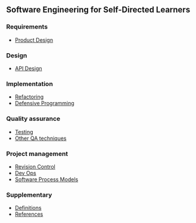<link rel="stylesheet" href="{{baseUrl}}/css/textbook.css">

<div class="website-content">

## Software Engineering for Self-Directed Learners

<include src="introduction/topic.md" />

### Requirements

<include src="requirements/topicToc.md" />

<include src="requirements/userStories/topicToc.md" />

* [Product Design]()

### Design

<include src="design/topicToc.md" />

<include src="designPrinciples/topicToc.md" />

<include src="oop/topicToc.md" />

<include src="architecture/topicToc.md" />

* [API Design]()

<include src="designPatterns/topicToc.md" />

### Implementation

<include src="ides/topicToc.md" />

<include src="codeQuality/topicToc.md" />

* [Refactoring]()
* [Defensive Programming]()

<include src="documentation/topicToc.md" />

<include src="errorHandling/topicToc.md" />

<include src="integration/topicToc.md" />

### Quality assurance

* [Testing]()
* [Other QA techniques]()

### Project management

* [Revision Control]()
* [Dev Ops]()
* [Software Process Models]()

### Supplementary

* [Definitions](common/definitions.html)
* [References](common/references.html)

<include src="uml/topicToc.md" />
<include src="java/style/topicToc.md" />

</div>
